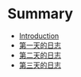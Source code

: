 # Summary

* [Introduction](README.md)
* [第一天的日志](Journal_2016_09_27.md)
* [第二天的日志](Journal_2016_09_28.md)
* [第三天的日志](Journal_2016_09_29.md)

